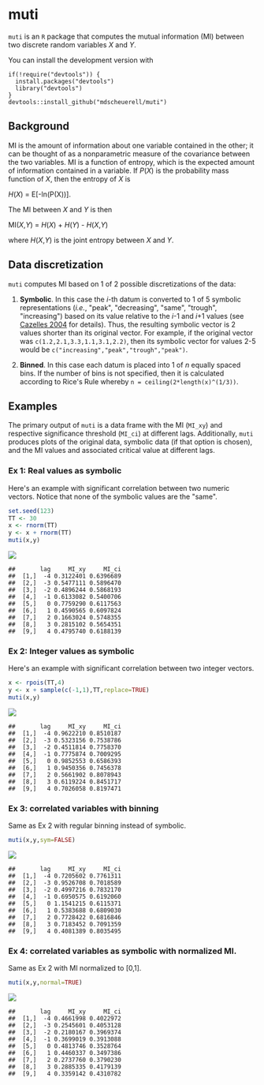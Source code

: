 muti
====

`muti` is an `R` package that computes the mutual information (MI) between two discrete random variables *X* and *Y*.

You can install the development version with

    if(!require("devtools")) {
      install.packages("devtools")
      library("devtools")
    }
    devtools::install_github("mdscheuerell/muti")

Background
----------

MI is the amount of information about one variable contained in the other; it can be thought of as a nonparametric measure of the covariance between the two variables. MI is a function of entropy, which is the expected amount of information contained in a variable. If *P*(*X*) is the probability mass function of *X*, then the entropy of *X* is

*H*(*X*) = E\[-ln(P(X))\].

The MI between *X* and *Y* is then

MI(*X*,*Y*) = *H*(*X*) + *H*(*Y*) - *H*(*X*,*Y*)

where *H*(*X*,*Y*) is the joint entropy between *X* and *Y*.

Data discretization
-------------------

`muti` computes MI based on 1 of 2 possible discretizations of the data:

1.  **Symbolic**. In this case the *i*-th datum is converted to 1 of 5 symbolic representations (*i.e.*, "peak", "decreasing", "same", "trough", "increasing") based on its value relative to the *i*-1 and *i*+1 values (see [Cazelles 2004](https://doi.org/10.1111/j.1461-0248.2004.00629.x) for details). Thus, the resulting symbolic vector is 2 values shorter than its original vector. For example, if the original vector was `c(1.2,2.1,3.3,1.1,3.1,2.2)`, then its symbolic vector for values 2-5 would be `c("increasing","peak","trough","peak")`.

2.  **Binned**. In this case each datum is placed into 1 of *n* equally spaced bins. If the number of bins is not specified, then it is calculated according to Rice's Rule whereby `n = ceiling(2*length(x)^(1/3))`.

Examples
--------

The primary output of `muti` is a data frame with the MI (`MI_xy`) and respective significance threshold (`MI_ci`) at different lags. Additionally, `muti` produces plots of the original data, symbolic data (if that option is chosen), and the MI values and associated critical value at different lags.

### Ex 1: Real values as symbolic

Here's an example with significant correlation between two numeric vectors. Notice that none of the symbolic values are the "same".

``` r
set.seed(123)
TT <- 30
x <- rnorm(TT)
y <- x + rnorm(TT)
muti(x,y)
```

![](README_files/figure-markdown_github/ex_1-1.png)

    ##       lag     MI_xy     MI_ci
    ##  [1,]  -4 0.3122401 0.6396689
    ##  [2,]  -3 0.5477111 0.5896470
    ##  [3,]  -2 0.4896244 0.5868193
    ##  [4,]  -1 0.6133082 0.5400706
    ##  [5,]   0 0.7759290 0.6117563
    ##  [6,]   1 0.4590565 0.6097824
    ##  [7,]   2 0.1663024 0.5748355
    ##  [8,]   3 0.2815102 0.5654351
    ##  [9,]   4 0.4795740 0.6188139

### Ex 2: Integer values as symbolic

Here's an example with significant correlation between two integer vectors.

``` r
x <- rpois(TT,4)
y <- x + sample(c(-1,1),TT,replace=TRUE)
muti(x,y)
```

![](README_files/figure-markdown_github/ex_2-1.png)

    ##       lag     MI_xy     MI_ci
    ##  [1,]  -4 0.9622210 0.8510187
    ##  [2,]  -3 0.5323156 0.7538786
    ##  [3,]  -2 0.4511814 0.7758370
    ##  [4,]  -1 0.7775874 0.7009295
    ##  [5,]   0 0.9852553 0.6586393
    ##  [6,]   1 0.9450356 0.7456378
    ##  [7,]   2 0.5661902 0.8078943
    ##  [8,]   3 0.6119224 0.8451717
    ##  [9,]   4 0.7026058 0.8197471

### Ex 3: correlated variables with binning

Same as Ex 2 with regular binning instead of symbolic.

``` r
muti(x,y,sym=FALSE)
```

![](README_files/figure-markdown_github/ex_3-1.png)

    ##       lag     MI_xy     MI_ci
    ##  [1,]  -4 0.7205602 0.7761311
    ##  [2,]  -3 0.9526708 0.7018589
    ##  [3,]  -2 0.4997216 0.7832170
    ##  [4,]  -1 0.6950575 0.6192060
    ##  [5,]   0 1.1541215 0.6115371
    ##  [6,]   1 0.5383688 0.6809030
    ##  [7,]   2 0.7728422 0.6816846
    ##  [8,]   3 0.7183452 0.7091359
    ##  [9,]   4 0.4081389 0.8035495

### Ex 4: correlated variables as symbolic with normalized MI.

Same as Ex 2 with MI normalized to \[0,1\].

``` r
muti(x,y,normal=TRUE)
```

![](README_files/figure-markdown_github/ex_4-1.png)

    ##       lag     MI_xy     MI_ci
    ##  [1,]  -4 0.4661998 0.4022972
    ##  [2,]  -3 0.2545601 0.4053128
    ##  [3,]  -2 0.2180167 0.3969374
    ##  [4,]  -1 0.3699019 0.3913088
    ##  [5,]   0 0.4813746 0.3528764
    ##  [6,]   1 0.4460337 0.3497386
    ##  [7,]   2 0.2737760 0.3790230
    ##  [8,]   3 0.2885335 0.4179139
    ##  [9,]   4 0.3359142 0.4310782
